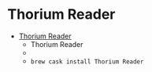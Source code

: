 # Thorium Reader
- [Thorium Reader](https://edrlab.org/software/thorium-reader/)
  -  Thorium Reader
  - 
  - `brew cask install Thorium Reader`
